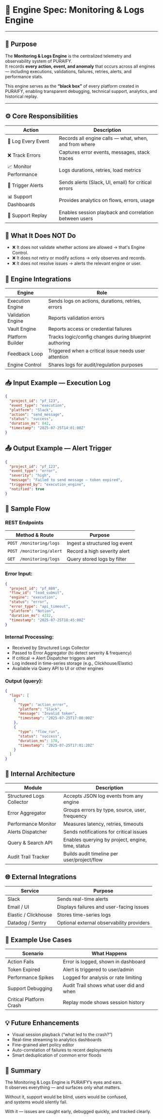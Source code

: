# 🧠 Engine Spec: Monitoring & Logs Engine

---

## 🎯 Purpose

The **Monitoring & Logs Engine** is the centralized telemetry and observability system of PURAIFY.  
It records **every action, event, and anomaly** that occurs across all engines — including executions, validations, failures, retries, alerts, and performance stats.

This engine serves as the **“black box”** of every platform created in PURAIFY, enabling transparent debugging, technical support, analytics, and historical replay.

---

## ⚙️ Core Responsibilities

| Action             | Description                                                      |
|--------------------|------------------------------------------------------------------|
| 📝 Log Every Event | Records all engine calls — what, when, and from where            |
| ❌ Track Errors    | Captures error events, messages, stack traces                    |
| 📈 Monitor Performance | Logs durations, retries, load metrics                        |
| 📢 Trigger Alerts  | Sends alerts (Slack, UI, email) for critical errors              |
| 📊 Support Dashboards | Provides analytics on flows, errors, usage                   |
| 🔁 Support Replay  | Enables session playback and correlation between users           |

## 🚫 What It Does NOT Do

- ❌ It does not validate whether actions are allowed → that's Engine Control.  
- ❌ It does not retry or modify actions → only observes and records.  
- ❌ It does not resolve issues → alerts the relevant engine or user.  

## 🔗 Engine Integrations

| Engine            | Role                                                                 |
|------------------|----------------------------------------------------------------------|
| Execution Engine | Sends logs on actions, durations, retries, errors                    |
| Validation Engine | Reports validation errors                                            |
| Vault Engine     | Reports access or credential failures                                |
| Platform Builder | Tracks logic/config changes during blueprint authoring              |
| Feedback Loop    | Triggered when a critical issue needs user attention                |
| Engine Control   | Shares logs for audit/regulation purposes                           |

## 📥 Input Example — Execution Log

```json
{
  "project_id": "pf_123",
  "event_type": "execution",
  "platform": "Slack",
  "action": "send_message",
  "status": "success",
  "duration_ms": 842,
  "timestamp": "2025-07-25T14:01:00Z"
}
```

## 📤 Output Example — Alert Trigger

```json
{
  "project_id": "pf_123",
  "event_type": "error",
  "severity": "high",
  "message": "Failed to send message – token expired",
  "triggered_by": "execution_engine",
  "notified": true
}
```

## 🔄 Sample Flow

### REST Endpoints

| Method & Route          | Purpose                          |
|-------------------------|----------------------------------|
| `POST /monitoring/logs` | Ingest a structured log event    |
| `POST /monitoring/alert`| Record a high severity alert     |
| `GET  /monitoring/logs` | Query stored logs by filter      |

### Error Input:

```json
{
  "project_id": "pf_880",
  "flow_id": "lead_submit",
  "engine": "execution",
  "status": "error",
  "error_type": "api_timeout",
  "platform": "Notion",
  "duration_ms": 4232,
  "timestamp": "2025-07-25T18:45:00Z"
}
```

### Internal Processing:

- Received by Structured Logs Collector  
- Passed to Error Aggregator (to detect severity & frequency)  
- If critical → Alert Dispatcher triggers alert  
- Log indexed in time-series storage (e.g., Clickhouse/Elastic)  
- Available via Query API to UI or other engines  

### Output (query):

```json
{
  "logs": [
    {
      "type": "action_error",
      "platform": "Slack",
      "message": "Invalid token",
      "timestamp": "2025-07-25T17:00:00Z"
    },
    {
      "type": "flow_run",
      "status": "success",
      "duration_ms": 178,
      "timestamp": "2025-07-25T17:01:20Z"
    }
  ]
}
```

## 🧱 Internal Architecture

| Module                   | Description                                                    |
|--------------------------|----------------------------------------------------------------|
| Structured Logs Collector | Accepts JSON log events from any engine                       |
| Error Aggregator         | Groups errors by type, source, user, frequency                 |
| Performance Monitor      | Measures latency, retries, timeouts                           |
| Alerts Dispatcher        | Sends notifications for critical issues                       |
| Query & Search API       | Enables querying by project, engine, time, status             |
| Audit Trail Tracker      | Builds audit timeline per user/project/flow                   |

## 🌐 External Integrations

| Service          | Purpose                                 |
|------------------|-----------------------------------------|
| Slack            | Sends real-time alerts                  |
| Email / UI       | Displays failures and user-facing issues |
| Elastic / Clickhouse | Stores time-series logs            |
| Datadog / Sentry | Optional external observability providers |

## 👥 Example Use Cases

| Scenario              | What Happens                                                 |
|------------------------|-------------------------------------------------------------|
| Action Fails           | Error is logged, shown in dashboard                         |
| Token Expired          | Alert is triggered to user/admin                            |
| Performance Spikes     | Logged for analysis or rate limiting                        |
| Support Debugging      | Audit Trail shows what user did and when                    |
| Critical Platform Crash| Replay mode shows session history                           |

## 💡 Future Enhancements

- Visual session playback (“what led to the crash?”)  
- Real-time streaming to analytics dashboards  
- Fine-grained alert policy editor  
- Auto-correlation of failures to recent deployments  
- Smart deduplication of common error floods  

## 🧠 Summary

The Monitoring & Logs Engine is PURAIFY’s eyes and ears.  
It observes everything — and surfaces only what matters.  

Without it, support would be blind, users would be confused,  
and systems would silently fail.  

With it — issues are caught early, debugged quickly, and tracked clearly.
